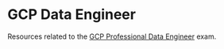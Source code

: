# GCP Data Engineer

Resources related to the [GCP Professional Data Engineer](https://cloud.google.com/learn/certification/data-engineer) exam.